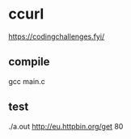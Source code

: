 # ccurl
https://codingchallenges.fyi/

## compile
gcc main.c 
## test
./a.out http://eu.httpbin.org/get 80

